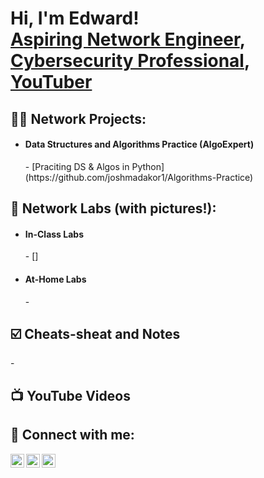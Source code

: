 <h1>Hi, I'm Edward! <br/><a href="https://github.com/edwardungere">Aspiring Network Engineer</a>, <a href="https://www.linkedin.com/in/edward-ngere/">Cybersecurity Professional</a>, <a href="https://www.youtube.com/@EdwardNgere">YouTuber</a></h1>

<h2>👨‍💻 Network Projects:</h2>

- <h4>Data Structures and Algorithms Practice (AlgoExpert)</h4>
  - [Praciting DS & Algos in Python](https://github.com/joshmadakor1/Algorithms-Practice)

<h2>🛜 Network Labs (with pictures!):</h2>

- <h4>In-Class Labs</h4>
  - []
    
- <h4>At-Home Labs</h4>
  -
  
<h2>☑️ Cheats-sheat and Notes</h2>
  - 

<h2>📺 YouTube Videos</h2>


<h2> 🤳 Connect with me:</h2>

[<img align="left" alt="Edward | YouTube" width="22px" src="https://cdn.jsdelivr.net/npm/simple-icons@v3/icons/youtube.svg" />][youtube]
[<img align="left" alt="JoshMadakor | Twitter" width="22px" src="https://cdn.jsdelivr.net/npm/simple-icons@v3/icons/twitter.svg" />][twitter]
[<img align="left" alt="JoshMadakor | LinkedIn" width="22px" src="https://cdn.jsdelivr.net/npm/simple-icons@v3/icons/linkedin.svg" />][linkedin]

[twitter]: https://twitter.com/edwardungere
[youtube]: https://www.youtube.com/@EdwardNgere
[linkedin]: https://www.linkedin.com/in/edward-ngere/
